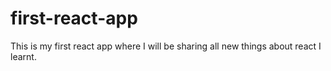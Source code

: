 # first-react-app
This is my first react app where I will be sharing all new things about react I learnt.
